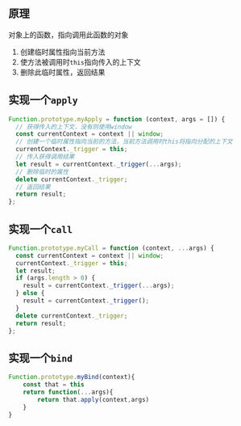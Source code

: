 ## 原理

对象上的函数，指向调用此函数的对象

1. 创建临时属性指向当前方法
2. 使方法被调用时`this`指向传入的上下文
3. 删除此临时属性，返回结果

## 实现一个`apply`

```javascript
Function.prototype.myApply = function (context, args = []) {
  // 获得传入的上下文，没有则使用window
  const currentContext = context || window;
  // 创建一个临时属性指向当前的方法，当前方法调用时this将指向分配的上下文
  currentContext._trigger = this;
  // 传入获得调用结果
  let result = currentContext._trigger(...args);
  // 删除临时的属性
  delete currentContext._trigger;
  // 返回结果
  return result;
};
```

## 实现一个`call`

```javascript
Function.prototype.myCall = function (context, ...args) {
  const currentContext = context || window;
  currentContext._trigger = this;
  let result;
  if (args.length > 0) {
    result = currentContext._trigger(...args);
  } else {
    result = currentContext._trigger();
  }
  delete currentContext._trigger;
  return result;
};
```

## 实现一个`bind`

```javascript
Function.prototype.myBind(context){
    const that = this
    return function(...args){
        return that.apply(context,args)
    }
}
```
